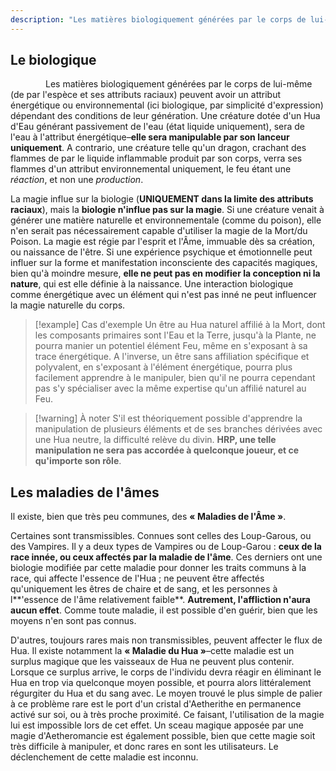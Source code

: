 ```yaml
---
description: "Les matières biologiquement générées par le corps de lui-même (de par l'espèce et ses attributs raciaux) peuvent avoir un attribut énergétique ou environnemental (ici biologique, par simplicité d'expression) dépendant des conditions de leur génération."
---
```


## Le biologique

    Les matières biologiquement générées par le corps de lui-même (de par l'espèce et ses attributs raciaux) peuvent avoir un attribut énergétique ou environnemental (ici biologique, par simplicité d'expression) dépendant des conditions de leur génération.
Une créature dotée d'un Hua d'Eau générant passivement de l'eau (état liquide uniquement), sera de l'eau à l'attribut énergétique–**elle sera manipulable par son lanceur uniquement**.
A contrario, une créature telle qu'un dragon, crachant des flammes de par le liquide inflammable produit par son corps, verra ses flammes d'un attribut environnemental uniquement, le feu étant une *réaction*, et non une *production*.

La magie influe sur la biologie (**UNIQUEMENT dans la limite des attributs raciaux**), mais la **biologie n'influe pas sur la magie**. Si une créature venait à générer une matière naturelle et environnementale (comme du poison), elle n'en serait pas nécessairement capable d'utiliser la magie de la Mort/du Poison.
La magie est régie par l'esprit et l'Âme, immuable dès sa création, ou naissance de l'être. Si une expérience psychique et émotionnelle peut influer sur la forme et manifestation inconsciente des capacités magiques, bien qu'à moindre mesure, **elle ne peut pas en modifier la conception ni la nature**, qui est elle définie à la naissance. Une interaction biologique comme énergétique avec un élément qui n'est pas inné ne peut influencer la magie naturelle du corps.

>[!example] Cas d'exemple
> Un être au Hua naturel affilié à la Mort, dont les composants primaires sont l'Eau et la Terre, jusqu'à la Plante, ne pourra manier un potentiel élément Feu, même en s'exposant à sa trace énergétique. A l'inverse, un être sans affiliation spécifique et polyvalent, en s'exposant à l'élément énergétique, pourra plus facilement apprendre à le manipuler, bien qu'il ne pourra cependant pas s'y spécialiser avec la même expertise qu'un affilié naturel au Feu.

>[!warning] À noter
> S'il est théoriquement possible d'apprendre la manipulation de plusieurs éléments et de ses branches dérivées avec une Hua neutre, la difficulté relève du divin. **HRP, une telle manipulation ne sera pas accordée à quelconque joueur, et ce qu'importe son rôle**.

## Les maladies de l'âmes

Il existe, bien que très peu communes, des **« Maladies de l'Âme »**.

Certaines sont transmissibles. Connues sont celles des Loup-Garous, ou des Vampires.
Il y a deux types de Vampires ou de Loup-Garou : **ceux de la race innée, ou ceux affectés par la maladie de l'âme**. Ces derniers ont une biologie modifiée par cette maladie pour donner les traits communs à la race, qui affecte l'essence de l'Hua ; ne peuvent être affectés qu'uniquement les êtres de chaire et de sang, et les personnes à l**'essence de l'âme relativement faible**. **Autrement, l'affliction n'aura aucun effet**.
Comme toute maladie, il est possible d'en guérir, bien que les moyens n'en sont pas connus.

D'autres, toujours rares mais non transmissibles, peuvent affecter le flux de Hua. Il existe notamment la **« Maladie du Hua »**–cette maladie est un surplus magique que les vaisseaux de Hua ne peuvent plus contenir. Lorsque ce surplus arrive, le corps de l'individu devra réagir en éliminant le Hua en trop via quelconque moyen possible, et pourra alors littéralement régurgiter du Hua et du sang avec.
Le moyen trouvé le plus simple de palier à ce problème rare est le port d'un cristal d'Aetherithe en permanence activé sur soi, ou à très proche proximité. Ce faisant, l'utilisation de la magie lui est impossible lors de cet effet. Un sceau magique apposée par une magie d'Aetheromancie est également possible, bien que cette magie soit très difficile à manipuler, et donc rares en sont les utilisateurs.
Le déclenchement de cette maladie est inconnu.